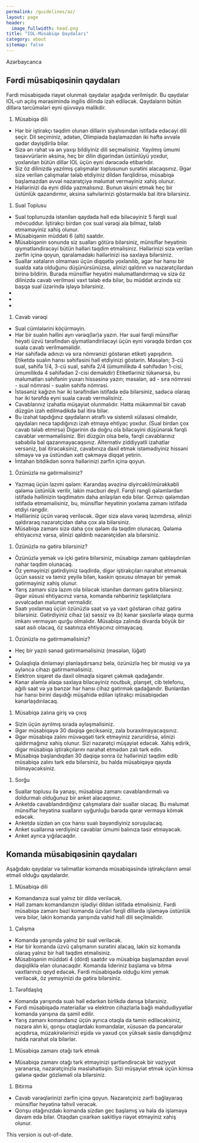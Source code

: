 ```yaml
---
permalink: /guidelines/az/
layout: page
header:
  image_fullwidth: head.png
title: "IOL-Müsabiqə Qaydaları"
category: about
sitemap: false
---
```


Azərbaycanca

## Fərdi müsabiqəsinin qaydaları

Fərdi müsabiqədə riayət olunmalı qaydalar aşağıda verilmişdir. Bu qaydalar IOL-un açılış mərasimində ingilis dilində izah ediləcək. Qaydaların bütün dillərə tərcümələri eyni qüvvəyə malikdir.

1. Müsabiqə dili
  * Hər bir iştirakçı təqdim olunan dillərin siyahısından istifadə edəcəyi dili seçir. Dil seçiminiz, adətən, Olimpiada başlamazdan iki həftə əvvələ qədər dəyişdirilə bilər.
  * Sizə ən rahat və ən yaxşı bildiyiniz dili seçməlisiniz. Yayılmış ümumi təsəvvürlərin əksinə, heç bir dilin digərindən üstünlüyü yoxdur, yoxlanılan bütün dillər IOL üçün eyni dərəcədə etibarlıdır.
  * Siz öz dilinizdə yazılmış çalışmalar toplusunun surətini alacaqsınız. Əgər sizə verilən çalışmalar tələb etdiyiniz dildən fərqlidirsə, müsabiqə başlamazdan əvvəl nəzarətçiyə məlumat verməyiniz xahiş olunur.
  * Həllərinizi də eyni dildə yazmalısınız. Bunun əksini etmək heç bir üstünlük qazandırmır, əksinə səhvlərinizi göstərməklə bal itirə bilərsiniz.
1. Sual Toplusu
  * Sual toplunuzda istənilən qaydada həll edə biləcəyiniz 5 fərqli sual mövcuddur. İştirakçı birdən çox sual vərəqi ala bilməz, tələb etməməyiniz xahiş olunur.
  * Müsabiqənin müddəti 6 (altı) saatdır.
  * Müsabiqənin sonunda siz sualları götürə bilərsiniz, münsiflər heyətinin qiymətləndirəcəyi bütün həlləri təqdim etməlisiniz. Həllərinizi sizə verilən zərfin içinə qoyun, qaralamadakı həllərinizi isə saxlaya bilərsiniz.
  * Suallar xətaların olmaması üçün diqqətlə yoxlanılıb, əgər hər hansı bir sualda xəta olduğunu düşünürsünüzsə, əlinizi qaldırın və nəzarətçilərdən birinə bildirin. Burada münsiflər heyətini məlumatlandırmaq və sizə öz dilinizdə cavab verilməsi vaxt tələb edə bilər, bu müddət ərzində siz başqa sual üzərində işləyə bilərsiniz.
  *  
  *  
  * 
1. Cavab vərəqi
  * Sual cümlələrini köçürməyin.
  * Hər bir sualın həllini ayrı vərəq(lər)ə yazın. Hər sual fərqli münsiflər heyəti üzvü tərəfindən qiymətləndiriləcəyi üçün eyni vərəqdə birdən çox suala cavab verilməməlidir.
  * Hər səhifədə adınızı və sıra nömrənizi göstərən etiketi yapışdırın. Etiketdə sualın hansı səhifəsini həll etdiyinizi göstərin. Məsələn; 3-cü sual, səhifə 1/4, 3-cü sual, səhifə 2/4 (ümumilikdə 4 səhifədən 1-cisi, ümumilikdə 4 səhifədən 2-cisi deməkdir) Etiketləriniz tükənərsə, bu məlumatları səhifənin yuxarı hissəsinə yazın; məsələn, ad - sıra nömrəsi - sual nömrəsi - sualın səhifə nömrəsi.
  * İstəsəniz kağızın hər iki tərəfindən istifadə edə bilərsiniz, sadəcə olaraq hər iki tərəfdə eyni suala cavab verməlisiniz.
  * Cavablarınız izahatla müşayiət olunmalıdır. Hətta mükəmməl bir cavab düzgün izah edilmədikdə bal itirə bilər.
  * Bu izahat tapdığınız qaydaların ətraflı və sistemli xülasəsi olmalıdır, qaydaları necə tapdığınızı izah etməyə ehtiyac yoxdur. (Sual birdən çox cavab tələb etmirsə) Digərinin də doğru ola biləcəyini düşünərək fərqli cavablar verməməlisiniz. Biri düzgün olsa belə, fərqli cavablarınız səbəbilə bal qazanmayacaqsınız. Alternativ ziddiyyətli izahatlar versəniz, bal itirəcəksiniz, cavabınıza daxil etmək istəmədiyiniz hissəni silməyə və ya üstündən xətt çəkməyə diqqət yetirin.
  * İmtahan bitdikdən sonra həllərinizi zərfin içinə qoyun.
1. Özünüzlə nə gətirməlisiniz?
  * Yazmaq üçün lazımi qələm: Karandaş əvəzinə diyircəkli/mürəkkəbli qələmə üstünlük verilir, lakin məcburi deyil. Fərqli rəngli qələmlərdən istifadə həllinizin təqdimatını daha anlaşılan edə bilər. Qırmızı qələmdən istifadə etməməlisiniz, bu, münsiflər heyətinin yoxlama zamanı istifadə etdiyi rəngdir.
  * Həllləriniz üçün vərəq veriləcək. Əgər sizə əlavə vərəq lazımdırsa, əlinizi qaldıraraq nəzarətçidən daha çox ala bilərsiniz.
  * Müsabiqə zamanı sizə daha çox qələm də təqdim olunacaq. Qələmə ehtiyacınız varsa, əlinizi qaldırıb nəzarətçidən ala bilərsiniz.
1. Özünüzlə nə gətirə bilərsiniz?
  * Özünüzlə yemək və içki gətirə bilərsiniz, müsabiqə zamanı qablaşdırılan nahar təqdim olunacaq.
  * Öz yeməyinizi gətirdiyiniz təqdirdə, digər iştirakçıları narahat etməmək üçün səssiz və təmiz yeyilə bilən, kəskin qoxusu olmayan bir yemək gətirməyiniz xahiş olunur.
  * Yarış zamanı sizə lazım ola biləcək istənilən dərmanı gətirə bilərsiniz. Əgər xüsusi ehtiyacınız varsa, komanda rəhbəriniz təşkilatçılara əvvəlcədən məlumat verməlidir.
  * Saatı yoxlamaq üçün özünüzlə saat və ya vaxt göstərən cihaz gətirə bilərsiniz. Gətirdiyiniz cihaz (a) səssiz və (b) kənar şəxslərlə əlaqə qurma imkanı verməyən qurğu olmalıdır. Müsabiqə zalında divarda böyük bir saat asılı olacaq, öz saatınıza ehtiyacınız olmayacaq.
1. Özünüzlə nə gətirməməlisiniz?
  * Heç bir yazılı sənəd gətirməməlisiniz (məsələn, lüğət) 
  * 
  * Qulaqlıqla dinləməyi planlaşdırsanız belə, özünüzlə heç bir musiqi və ya əyləncə cihazı gətirməməlisiniz.
  * Elektron siqaret də daxil olmaqla siqaret çəkmək qadağandır.
  * Kənar aləmlə əlaqə saxlaya biləcəyiniz noutbuk, planşet, cib telefonu, ağıllı saat və ya bənzər hər hansı cihaz gətirmək qadağandır. Bunlardan hər hansı birini daşıdığı müşahidə edilən iştirakçı müsabiqədən kənarlaşdırılacaq.
1. Müsabiqə zalına giriş və çıxış
  * Sizin üçün ayrılmış sırada əyləşməlisiniz.
  * Əgər müsabiqəyə 30 dəqiqə geciksəniz, zala buraxılmayacaqsınız.
  * Əgər müsabiqə zalını müvəqqəti tərk etməyiniz zəruridirsə, əlinizi qaldırmağınız xahiş olunur. Sizi nəzarətçi müşayiət edəcək. Xahiş edirik, digər müsabiqə iştirakçılarını narahat etmədən zalı tərk edin.
  * Müsabiqə başlandıqdan 30 dəqiqə sonra öz həllərinizi təqdim edib müsabiqə zalını tərk edə bilərsiniz, bu halda müsabiqəyə qayıda bilməyəcəksiniz.
1. Sorğu
  * Suallar toplusu ilə yanaşı, müsabiqə zamanı cavablandırmalı və doldurmalı olduğunuz bir anket alacaqsınız.
  * Anketdə cavablandırdığınız çalışmalara dair suallar olacaq. Bu məlumat münsiflər heyətinə sualların uyğunluğu barədə qərar verməyə kömək edəcək.
  * Anketdə sizdən ən çox hansı sualı bəyəndiyiniz soruşulacaq.
  * Anket suallarına verdiyiniz cavablar ümumi balınıza təsir etməyəcək.
  * Anket ayrıca yığılacaqdır.

## Komanda müsabiqəsinin qaydaları

Aşağıdakı qaydalar və təlimatlar komanda müsabiqəsində iştirakçıların əməl etməli olduğu qaydalardır.

1. Müsabiqə dili
  * Komandanıza sual yalnız bir dildə veriləcək.
  * Həll zamanı komandanızın işlədiyi dildən istifadə etməlisiniz. Fərdi müsabiqə zamanı bəzi komanda üzvləri fərqli dillərdə işləməyə üstünlük verə bilər, lakin komanda yarışında vahid həll dili seçilməlidir.
1. Çalışma
  * Komanda yarışında yalnız bir sual veriləcək.
  * Hər bir komanda üzvü çalışmanın surətini alacaq, lakin siz komanda olaraq yalnız bir həll təqdim etməlisiniz.
  * Müsabiqənin müddəti 4 (dörd) saatdır və müsabiqə başlamazdan əvvəl dəqiqliklə elan olunacaqdır. Komanda lideriniz başlama və bitmə vaxtlarınızı qeyd edəcək. Fərdi müsabiqədə olduğu kimi yemək veriləcək, öz yeməyinizi də gətirə bilərsiniz.
1. Tərəfdaşlıq
  * Komanda yarışında sualı həll edərkən birlikdə danışa bilərsiniz.
  * Fərdi müsabiqədə materiallar və elektron cihazlarla bağlı məhdudiyyətlər komanda yarışına da şamil edilir.
  * Yarış zamanı komandanız üçün ayrıca otaqla da təmin ediləcəksiniz, nəzərə alın ki, qonşu otaqlardakı komandalar, xüsusən də pəncərələr açıqdırsa, müzakirələrinizi eşidə və yaxud çox yüksək səslə danışdığınız halda narahat ola bilərlər.
1. Müsabiqə zamanı otağı tərk etmək
  * Müsabiqə zamanı otağı tərk etməyinizi şərtləndirəcək bir vəziyyət yaranarsa, nəzarətçinizlə məsləhətləşin. Sizi müşayiət etmək üçün kimsə gələnə qədər gözləməli ola bilərsiniz.
1. Bitirmə
  * Cavab vərəqlərinizi zərfin içinə qoyun. Nəzarətçiniz zərfi bağlayaraq münsiflər heyətinə təhvil verəcək.
  * Qonşu otağınızdakı komanda sizdən gec başlamış və hələ də işləməyə davam edə bilər. Otaqdan çıxarkən sakitliyə riayət etməyiniz xahiş olunur.

This version is out-of-date.